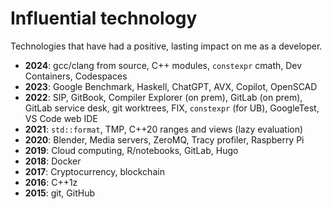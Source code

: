 # Influential technology

Technologies that have had a positive, lasting impact on me as a developer.

- __2024__: gcc/clang from source, C++ modules, `constexpr` cmath, Dev Containers, Codespaces
- __2023__: Google Benchmark, Haskell, ChatGPT, AVX, Copilot, OpenSCAD
- __2022__: SIP, GitBook, Compiler Explorer (on prem), GitLab (on prem), GitLab service desk, git worktrees, FIX, `constexpr` (for UB), GoogleTest, VS Code web IDE
- __2021__: `std::format`, TMP, C++20 ranges and views (lazy evaluation)
- __2020__: Blender, Media servers, ZeroMQ, Tracy profiler, Raspberry Pi
- __2019__: Cloud computing, R/notebooks, GitLab, Hugo
- __2018__: Docker
- __2017__: Cryptocurrency, blockchain
- __2016__: C++1z
- __2015__: git, GitHub

